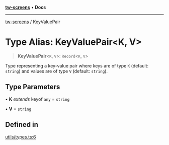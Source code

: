 [**tw-screens**](../README.md) • **Docs**

***

[tw-screens](../README.md) / KeyValuePair

# Type Alias: KeyValuePair\<K, V\>

> **KeyValuePair**\<`K`, `V`\>: `Record`\<`K`, `V`\>

Type representing a key-value pair where keys are of type `K` (default: `string`)
and values are of type `V` (default: `string`).

## Type Parameters

• **K** *extends* keyof `any` = `string`

• **V** = `string`

## Defined in

[utils/types.ts:6](https://github.com/saoudi-h/tw-screens/blob/88fd7cb306de641c909967670d6d413d954f23c9/src/utils/types.ts#L6)

